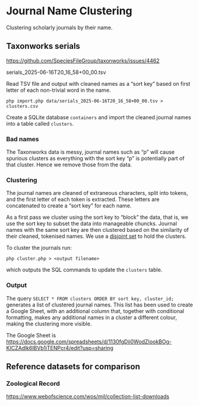 # Journal Name Clustering

Clustering scholarly journals by their name.

## Taxonworks serials

https://github.com/SpeciesFileGroup/taxonworks/issues/4462

serials_2025-06-16T20_16_58+00_00.tsv

Read TSV file and output with cleaned names as a “sort key” based on first letter of each non-trivial word in the name.

```
php import.php data/serials_2025-06-16T20_16_58+00_00.tsv > clusters.csv
```

Create a SQLite database `containers` and import the cleaned journal names into a table called `clusters`.

### Bad names

The Taxonworks data is messy, journal names such as “p” will cause spurious clusters as everything with the sort key “p” is potentially part of that cluster. Hence we remove those from the data.

### Clustering

The journal names are cleaned of extraneous characters, split into tokens, and the first letter of each token is extracted. These letters are concatenated to create a “sort key” for each name.

As a first pass we cluster using the sort key to “block” the data, that is, we use the sort key to subset the data into manageable chuncks. Journal names with the same sort key are then  clustered based on the similarity of their cleaned, tokenised names. We use a [disjoint set](https://en.wikipedia.org/wiki/Disjoint-set_data_structure) to hold the clusters.

To cluster the journals run:

```
php cluster.php > <output filename>
```

which outputs the SQL commands to update the `clusters` table.

### Output

The query `SELECT * FROM clusters ORDER BY sort key, cluster_id;` generates a list of clustered journal names. This list has been used to create a Google Sheet, with an additional column that, together with conditional formatting, makes any additional names in a cluster a different colour, making the clustering more visible.

The Google Sheet is https://docs.google.com/spreadsheets/d/1130fgDii0WodZIookBOg-KICZAdlk6lBVb1iTENPcr4/edit?usp=sharing


## Reference datasets for comparison

### Zoological Record

https://www.webofscience.com/wos/mjl/collection-list-downloads



